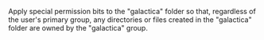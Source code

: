  Apply special permission bits to the "galactica" folder so that, regardless of the user's primary group, any directories or files created in the "galactica" folder are owned by the "galactica" group.